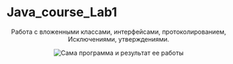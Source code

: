 # Java_course_Lab1
<p align="center"> Работа с вложенными классами, интерфейсами, протоколированием, Исключениями, утверждениями. </p>
<p align="center"> <image src="/screen.png" alt="Сама программа и результат ее работы"> </p>
